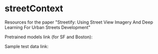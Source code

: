 # streetContext
Resources for the paper "Streetify: Using Street View Imagery And Deep Learning For Urban Streets Development"


Pretrained models link (for SF and Boston):


Sample test data link:
